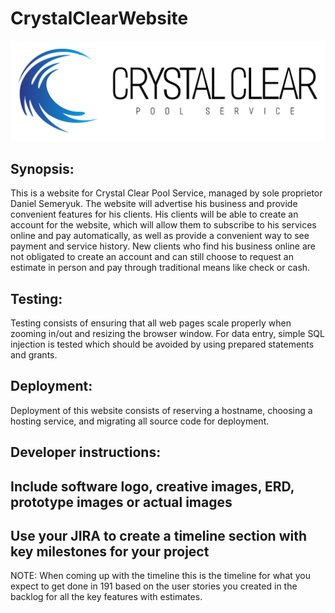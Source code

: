 # CrystalClearWebsite
![](/pages/CClogo.PNG)

## Synopsis: 

This is a website for Crystal Clear Pool Service, managed by sole proprietor Daniel Semeryuk. The website will advertise his business and provide convenient features for 
his clients. His clients will be able to create an account for the website, which will allow them to subscribe to his services online and pay automatically, as well as
provide a convenient way to see payment and service history. New clients who find his business online are not obligated to create an account and can still choose to 
request an estimate in person and pay through traditional means like check or cash. 

## Testing:

Testing consists of ensuring that all web pages scale properly when zooming in/out and resizing the browser window. For data entry, simple SQL injection is tested which 
should be avoided by using prepared statements and grants. 

## Deployment:

Deployment of this website consists of reserving a hostname, choosing a hosting service, and migrating all source code for deployment.

## Developer instructions: 

## Include software logo, creative images, ERD, prototype images or actual images 

## Use your JIRA to create a timeline section with key milestones for your project

NOTE: When coming up with the timeline this is the timeline for what you expect to get done in 191 based on the user stories you created in the backlog for all the key features with estimates.
